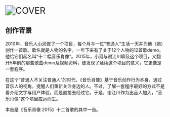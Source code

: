 <img src="https://i.postimg.cc/T3fSqhVd/Live.jpg" alt="COVER" style="zoom:200%;" />

## 创作背景

2010年，音乐人[小河](https://baike.baidu.com/item/小河/10833?fromModule=lemma_inlink)做了一个项目，每个月与一位“普通人”生活一天并为他（她）创作一首歌。歌名就是人物的名字。一年下来有了关于12个人物的12首歌demo。他给它们起名叫“十二幅音乐肖像”。2015年，小河与谢江川聊及这个项目，又翻开5年前的那些歌曲demo及视频资料，便发现了延续这个项目的意义，它更像是一套程序。

在这个“普通人不关注普通人”的时代，《音乐肖像》基于音乐创作行为本身，通过音乐人的视角，提醒人们重新关注身边的人。不过，了解一套程序最好的方式不是看介绍文字与用户体验，而是直接去经过它。于是，谢江川作为出品人加入，“音乐肖像”这个项目应运而生。 

本首是《音乐肖像 2015》十二首歌的其中一首。 